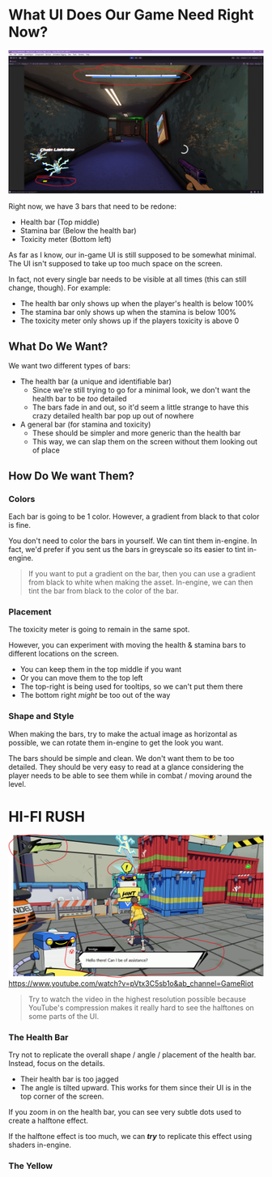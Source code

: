 # What UI Does Our Game Need Right Now?

![](<../_META/Attachments/Pasted image 20250316150025.png>)

Right now, we have 3 bars that need to be redone:

- Health bar (Top middle)
- Stamina bar (Below the health bar)
- Toxicity meter (Bottom left)

As far as I know, our in-game UI is still supposed to be somewhat minimal. The UI isn't supposed to take up too much space on the screen.

In fact, not every single bar needs to be visible at all times (this can still change, though). For example:

- The health bar only shows up when the player's health is below 100%
- The stamina bar only shows up when the stamina is below 100%
- The toxicity meter only shows up if the players toxicity is above 0

## What Do We Want?

We want two different types of bars:

- The health bar (a unique and identifiable bar)
	- Since we're still trying to go for a minimal look, we don't want the health bar to be *too* detailed
	- The bars fade in and out, so it'd seem a little strange to have this crazy detailed health bar pop up out of nowhere
- A general bar (for stamina and toxicity)
	- These should be simpler and more generic than the health bar
	- This way, we can slap them on the screen without them looking out of place

## How Do We want Them?

### Colors

Each bar is going to be 1 color. However, a gradient from black to that color is fine.

You don't need to color the bars in yourself. We can tint them in-engine. In fact, we'd prefer if you sent us the bars in greyscale so its easier to tint in-engine.

> If you want to put a gradient on the bar, then you can use a gradient from black to white when making the asset. In-engine, we can then tint the bar from black to the color of the bar.

### Placement

The toxicity meter is going to remain in the same spot.

However, you can experiment with moving the health & stamina bars to different locations on the screen.

- You can keep them in the top middle if you want
- Or you can move them to the top left
- The top-right is being used for tooltips, so we can't put them there
- The bottom right *might* be too out of the way

### Shape and Style

When making the bars, try to make the actual image as horizontal as possible, we can rotate them in-engine to get the look you want.

The bars should be simple and clean. We don't want them to be too detailed. They should be very easy to read at a glance considering the player needs to be able to see them while in combat / moving around the level.

# HI-FI RUSH

![HI-FI Rush Screenshot](<../_META/Attachments/Pasted image 20250316144542.png>)
<https://www.youtube.com/watch?v=pVtx3C5sb1o&ab_channel=GameRiot>

> Try to watch the video in the highest resolution possible because YouTube's compression makes it really hard to see the halftones on some parts of the UI.

### The Health Bar

Try not to replicate the overall shape / angle / placement of the health bar. Instead, focus on the details.

- Their health bar is too jagged
- The angle is tilted upward. This works for them since their UI is in the top corner of the screen.

If you zoom in on the health bar, you can see very subtle dots used to create a halftone effect.

If the halftone effect is too much, we can ***try*** to replicate this effect using shaders in-engine.

### The Yellow
